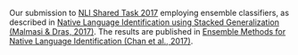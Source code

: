 Our submission to [NLI Shared Task 2017](https://www.google.com/search?client=firefox-b-d&q=NLI+shared+task+2017) employing ensemble classifiers, as described in [Native Language Identification using Stacked Generalization (Malmasi & Dras, 2017)](https://arxiv.org/pdf/1703.06541.pdf). The results are published in [Ensemble Methods for Native Language Identification (Chan et al., 2017)](https://www.aclweb.org/anthology/W17-5023).
